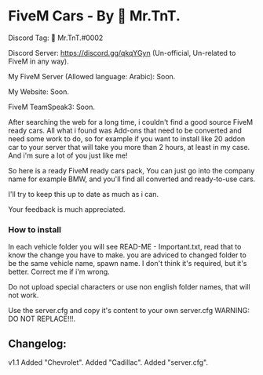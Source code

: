 # FiveM Cars - By 👑 Mr.TnT.

Discord Tag: 👑 Mr.TnT.#0002

Discord Server: https://discord.gg/qkqYGyn (Un-official, Un-related to FiveM in any way).

My FiveM Server (Allowed language: Arabic): Soon.

My Website: Soon.

FiveM TeamSpeak3: Soon.
 
After searching the web for a long time, i couldn't find a good source FiveM ready cars. All what i found was Add-ons that need to be converted  and need some work to do, so for example if you want to install like 20 addon car to your server that will take you more than 2 hours, at least  in my case. And i'm sure a lot of you just like me!
 
So here is a ready FiveM ready cars pack, You can just go into the company name for example BMW, and you'll find all converted and ready-to-use   cars.
 
I'll try to keep this up to date as much as i can.
 
Your feedback is much appreciated.

### How to install

In each vehicle folder you will see READ-ME - Important.txt, read that to know the change you have to make.
you are adviced to changed folder to be the same vehicle name, spawn name. I don't think it's required, but it's better. Correct me if i'm wrong.

Do not upload special characters or use non english folder names, that will not work.

Use the server.cfg and copy it's content to your own server.cfg WARNING: DO NOT REPLACE!!!.

## Changelog:
v1.1
Added "Chevrolet".
Added "Cadillac".
Added "server.cfg".

